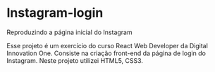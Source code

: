 # Instagram-login
Reproduzindo a página inicial do Instagram

Esse projeto é um exercício do curso React Web Developer da Digital Innovation One. Consiste na criação front-end da página de login do Instagram. Neste projeto utilizei HTML5, CSS3.
